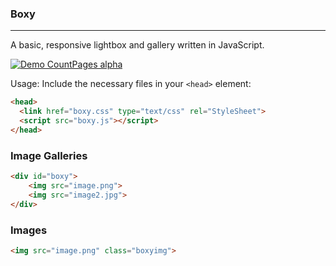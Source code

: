 ### Boxy
---
A basic, responsive lightbox and gallery written in JavaScript.

[![Demo CountPages alpha](https://www.shadowed.dev/BoxyDemo.gif)](https://www.shadowed.studio/view/3c9681d649519ea727494a9b)

Usage:
Include the necessary files in your ``<head>`` element:
```html
<head>
  <link href="boxy.css" type="text/css" rel="StyleSheet">
  <script src="boxy.js"></script>
</head>
```

### Image Galleries
```html
<div id="boxy">
    <img src="image.png">
    <img src="image2.jpg">
</div>
```
### Images
```html
<img src="image.png" class="boxyimg">
```
